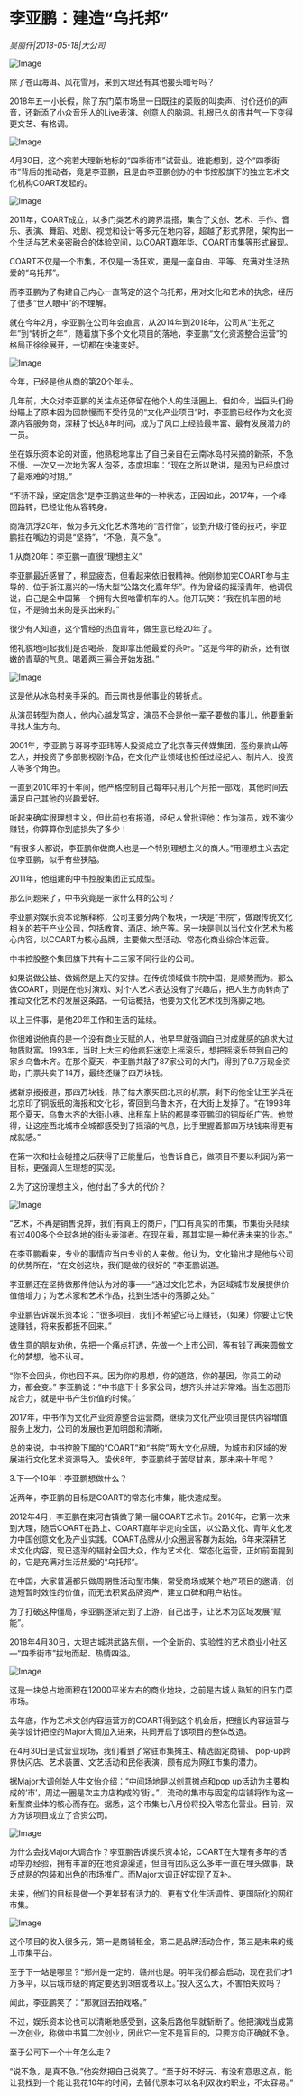 # 李亚鹏：建造“乌托邦”

*吴丽仟|2018-05-18|大公司*

![Image](http://p3.pstatp.com/large/pgc-image/15266618668532a0793f939)

除了苍山海洱、风花雪月，来到大理还有其他接头暗号吗？

2018年五一小长假，除了东门菜市场里一日既往的菜贩的叫卖声、讨价还价的声音，还新添了小众音乐人的Live表演、创意人的脑洞。扎根已久的市井气一下变得更文艺、有格调。

![Image](http://p1.pstatp.com/large/pgc-image/1526661186884c658412ab1)

4月30日，这个宛若大理新地标的“四季街市”试营业。谁能想到，这个“四季街市”背后的推动者，竟是李亚鹏，且是由李亚鹏创办的中书控股旗下的独立艺术文化机构COART发起的。

![Image](http://p3.pstatp.com/large/pgc-image/1526661187022e751f78f35)

2011年，COART成立，以多门类艺术的跨界混搭，集合了文创、艺术、手作、音乐、表演、舞蹈、戏剧、视觉和设计等多元在地内容，超越了形式界限，架构出一个生活与艺术亲密融合的体验空间，以COART嘉年华、COART市集等形式展现。

COART不仅是一个市集，不仅是一场狂欢，更是一座自由、平等、充满对生活热爱的“乌托邦”。

而李亚鹏为了构建自己内心一直笃定的这个乌托邦，用对文化和艺术的执念，经历了很多“世人眼中”的不理解。

就在今年2月，李亚鹏在公司年会直言，从2014年到2018年，公司从“生死之年”到“转折之年”，随着旗下多个文化项目的落地，李亚鹏“文化资源整合运营”的格局正徐徐展开，一切都在快速变好。

![Image](http://p1.pstatp.com/large/pgc-image/1526661186907416069b17b)

今年，已经是他从商的第20个年头。

几年前，大众对李亚鹏的关注点还停留在他个人的生活圈上。但如今，当巨头们纷纷瞄上了原本因为回款慢而不受待见的“文化产业项目”时，李亚鹏已经作为文化资源内容服务商，深耕了长达8年时间，成为了风口上经验最丰富、最有发展潜力的一员。

坐在娱乐资本论的对面，他熟稔地拿出了自己亲自在云南冰岛村采摘的新茶，不急不慢、一次又一次地为客人泡茶，态度坦率：“现在之所以敢讲，是因为已经度过了最艰难的时期。”

“不骄不躁，坚定信念”是李亚鹏这些年的一种状态，正因如此，2017年，一个峰回路转，已经让他从容转身。

商海沉浮20年，做为多元文化艺术落地的“苦行僧”，谈到升级打怪的技巧，李亚鹏挂在嘴边的词是“坚持”，“不急，真不急”。

1.从商20年：李亚鹏一直很“理想主义”

李亚鹏最近感冒了，稍显疲态，但看起来依旧很精神。他刚参加完COART参与主导的、位于浙江嘉兴的一场大型“公路文化嘉年华”。作为曾经的摇滚青年，他调侃说，自己是全中国第一个拥有大贸哈雷机车的人。他开玩笑：“我在机车圈的地位，不是骑出来的是买出来的。”

很少有人知道，这个曾经的热血青年，做生意已经20年了。

他礼貌地问起我们是否喝茶，旋即拿出他最爱的茶叶。“这是今年的新茶，还有很嫩的青草的气息。喝着两三遍会开始发甜。”

![Image](http://p1.pstatp.com/large/pgc-image/1526661187039b948b9b200)

这是他从冰岛村亲手采的。而云南也是他事业的转折点。

从演员转型为商人，他内心越发笃定，演员不会是他一辈子要做的事儿，他要重新寻找人生方向。

2001年，李亚鹏与哥哥李亚玮等人投资成立了北京春天传媒集团，签约景岗山等艺人，并投资了多部影视剧作品，在文化产业领域也担任过经纪人、制片人、投资人等多个角色。

一直到2010年的十年间，他严格控制自己每年只用几个月拍一部戏，其他时间去满足自己其他的兴趣爱好。

听起来确实很理想主义，但此前也有报道，经纪人曾批评他：作为演员，戏不演少赚钱，你算算你到底损失了多少！

“有很多人都说，李亚鹏你做商人也是一个特别理想主义的商人。”用理想主义去定位李亚鹏，似乎有些狭隘。

2011年，他组建的中书控股集团正式成型。

那么问题来了，中书究竟是一家什么样的公司？

李亚鹏对娱乐资本论解释称，公司主要分两个板块，一块是“书院”，做跟传统文化相关的若干产业公司，包括教育、酒店、地产等。另一块是则以当代文化艺术为核心内容，以COART为核心品牌，主要做大型活动、常态化商业综合体运营。

中书控股整个集团旗下共有十二三家不同行业的公司。

如果说做公益、做嫣然是上天的安排。在传统领域做书院中国，是顺势而为。那么做COART，则是在他对演戏、对个人艺术表达没有了兴趣后，把人生方向转向了推动文化艺术的发展这条路。一句话概括，他要为文化艺术找到落脚之地。

以上三件事，是他20年工作和生活的延续。

你很难说他真的是一个没有商业天赋的人，他早早就强调自己对成就感的追求大过物质财富。1993年，当时上大三的他疯狂迷恋上摇滚乐，想把摇滚乐带到自己的家乡乌鲁木齐。在那个夏天，李亚鹏共敲了87家公司的大门，得到了9.7万现金资助，门票共卖了14万，最终还赚了四万块钱。

据新京报报道，那四万块钱，除了给大家买回北京的机票，剩下的他全让王学兵在北京印了铜版纸的海报和文化衫，寄回到乌鲁木齐，在大街上发掉了。“在1993年那个夏天，乌鲁木齐的大街小巷、出租车上贴的都是李亚鹏印的铜版纸广告。他觉得，让这座西北城市全城都感受到了摇滚的气息，比手里握着那四万块钱来得更有成就感。”

在第一次和社会碰撞之后获得了正能量后，他告诉自己，做项目不要以利润为第一目标，更强调人生理想的实现。

2.为了这份理想主义，他付出了多大的代价？

![Image](http://p3.pstatp.com/large/pgc-image/1526661186985e0f698a787)

“艺术，不再是销售说辞，我们有真正的商户，门口有真实的市集，市集街头陆续有过400多个全球各地的街头表演者。在现在看，那其实是一种代表未来的业态。”

在李亚鹏看来，专业的事情应当由专业的人来做。他认为，文化输出才是他与公司的优势所在，“在文创这块，我们是做的很好的 ”李亚鹏说道。

李亚鹏还在坚持做那件他认为对的事——“通过文化艺术，为区域城市发展提供价值倍增力；为艺术家和艺术作品，找到生活中的落脚之处。”

李亚鹏告诉娱乐资本论：“很多项目，我们不希望它马上赚钱，（如果）你要让它快速赚钱，将来扳都扳不回来。”

做生意的朋友劝他，先把一个痛点打透，先做一个上市公司，等有钱了再来圆做文化的梦想，他不认可。

“你不会回头，你也回不来。因为你的思想，你的道路，你的基因，你员工的动力，都会变。” 李亚鹏说：“中书底下十多家公司，想齐头并进非常难。当生态圈形成合力，就是中书产生价值的时候。”

2017年，中书作为文化产业资源整合运营商，继续为文化产业项目提供内容增值服务上发力，公司的发展也更加明朗和清晰。

总的来说，中书控股下属的“COART”和“书院”两大文化品牌，为城市和区域的发展进行文化艺术资源导入。蛰伏8年，李亚鹏终于苦尽甘来，那未来十年呢？

3.下一个10年：李亚鹏想做什么？

近两年，李亚鹏的目标是COART的常态化市集，能快速成型。

2012年4月，李亚鹏在束河古镇做了第一届COART艺术节。2016年，它第一次来到大理，随后COART在路上、COART嘉年华走向全国，以公路文化、青年文化发力中国创意文化及产业实践。COART品牌从小众圈层客群为起始，6年来深耕艺术文化内容，现已逐渐的辐射全国大众，作为艺术化、常态化运营，正如前面提到的，它是充满对生活热爱的“乌托邦”。

在中国，大家普遍都只做周期性活动型市集，常受商场或某个地产项目的邀请，创造短暂时效性的价值，而无法积累品牌资产，建立口碑和用户粘性。

为了打破这种僵局，李亚鹏逐渐走到了上游，自己出手，让艺术为区域发展“赋能”。

2018年4月30日，大理古城洪武路东侧，一个全新的、实验性的艺术商业小社区—“四季街市”拔地而起、热情四溢。

![Image](http://p1.pstatp.com/large/pgc-image/1526661187107b5254c9a94)

这是一块总占地面积在12000平米左右的商业地块，之前是古城人熟知的旧东门菜市场。

去年底，作为艺术文创内容运营方的COART得到这个机会后，把擅长内容运营与美学设计把控的Major大调加入进来，共同开启了该项目的整体改造。

在4月30日是试营业现场，我们看到了常驻市集摊主、精选固定商铺、 pop-up跨界快闪店、艺术装置、文艺活动和民俗表演，颇有成为网红市集的潜力。

据Major大调创始人牛文怡介绍：“中间场地是以创意摊点和pop up活动为主要构成的‘市’，周边一圈是次主力店构成的‘街’。”，流动的集市与固定的店铺将作为这一新型商业体的核心而存在。据悉，这个市集七八月份将投入常态化营业。目前，双方为该项目成立了合资公司。

![Image](http://p3.pstatp.com/large/pgc-image/152666118702447330d0a38)

为什么会找Major大调合作？李亚鹏告诉娱乐资本论，COART在大理有多年的活动举办经验，拥有丰富的在地资源渠道，但自有团队这么多年一直在埋头做事，缺乏成熟的包装和出色的市场推广。而Major大调正好实现了互补。

未来，他们的目标是做一个更年轻有活力的、更有文化生活调性、更国际化的网红市集。

![Image](http://p1.pstatp.com/large/pgc-image/15266611870824e1832ac90)

这个项目的收入很多元，第一是商铺租金，第二是品牌活动合作，第三是未来的线上市集平台。

至于下一站是哪里？“郑州是一定的，赣州也是。明年我们都会启动，现在我们才1万多平，以后城市级的肯定要达到3倍或者以上。”投入这么大，不害怕失败吗？

闻此，李亚鹏笑了：“那就回去拍戏咯。”

不过，娱乐资本论也可以清晰地感受到，这条后路他早就斩断了。他把演戏当成第一次创业，称做中书算二次创业，因此它一定不是盲目的，只要方向正确就不急。

至于公司下一个十年怎么走？

“说不急，是真不急。”他突然把自己说笑了。“至于好不好玩、有没有意思这点，能让我找到一个能让我花10年的时间，去替代原本可以名利双收的职业，不太容易。”

